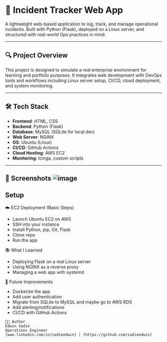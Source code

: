 # 🚨 Incident Tracker Web App

A lightweight web-based application to log, track, and manage operational incidents. Built with Python (Flask), deployed on a Linux server, and structured with real-world Ops practices in mind.

---

## 🔍 Project Overview

This project is designed to simulate a real enterprise environment for learning and portfolio purposes. It integrates web development with DevOps tools and workflows including Linux server setup, CI/CD, cloud deployment, and system monitoring.

---

## 🛠️ Tech Stack

- **Frontend**: HTML, CSS
- **Backend**: Python (Flask)
- **Database**: MySQL (SQLite for local dev)
- **Web Server**: NGINX
- **OS**: Ubuntu (Linux)
- **CI/CD**: GitHub Actions
- **Cloud Hosting**: AWS EC2
- **Monitoring**: Icinga, custom scripts

---
📸 Screenshots
![image](https://github.com/user-attachments/assets/aa08eb00-9595-43cf-80cc-7e66a6ee3306)
---

## Setup

☁️ EC2 Deployment (Basic Steps)
- Launch Ubuntu EC2 on AWS
- SSH into your instance
- Install Python, pip, Git, Flask
- Clone repo
- Run the app

📚 What I Learned
- Deploying Flask on a real Linux server
- Using NGINX as a reverse proxy
- Managing a web app with systemd

🧭 Future Improvements
- Dockerize the app
- Add user authentication
- Migrate from SQLite to MySQL and maybe go to AWS RDS
- Add alerting/notifications
- CI/CD with GitHub Actions

```text
👨‍💻 Author
Edwin Sadie
Operations Engineer
[www.linkedin.com/in/sadieedwin] | [https://github.com/sadieedwin]
```
